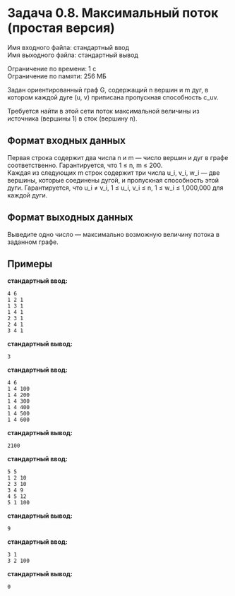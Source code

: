 # Задача 0.8. Максимальный поток (простая версия)

Имя входного файла: стандартный ввод  
Имя выходного файла: стандартный вывод  

Ограничение по времени: 1 с  
Ограничение по памяти: 256 МБ  

Задан ориентированный граф G, содержащий n вершин и m дуг, в котором каждой дуге (u, v) приписана пропускная способность c_uv.

Требуется найти в этой сети поток максимальной величины из источника (вершины 1) в сток (вершину n).

## Формат входных данных

Первая строка содержит два числа n и m — число вершин и дуг в графе соответственно. Гарантируется, что 1 ≤ n, m ≤ 200.  
Каждая из следующих m строк содержит три числа u_i, v_i, w_i — две вершины, которые соединены дугой, и пропускная способность этой дуги. Гарантируется, что u_i ≠ v_i, 1 ≤ u_i, v_i ≤ n, 1 ≤ w_i ≤ 1,000,000 для каждой дуги.

## Формат выходных данных

Выведите одно число — максимально возможную величину потока в заданном графе.

## Примеры

**стандартный ввод:**
```
4 6
1 2 1
1 3 1
1 4 1
2 3 1
2 4 1
3 4 1
```

**стандартный вывод:**
```
3
```

**стандартный ввод:**
```
4 6
1 4 100
1 4 200
1 4 300
1 4 400
1 4 500
1 4 600
```

**стандартный вывод:**
```
2100
```

**стандартный ввод:**
```
5 5
1 2 10
2 3 10
3 4 9
4 5 12
5 1 100
```

**стандартный вывод:**
```
9
```

**стандартный ввод:**
```
3 1
3 2 100
```

**стандартный вывод:**
```
0
```
